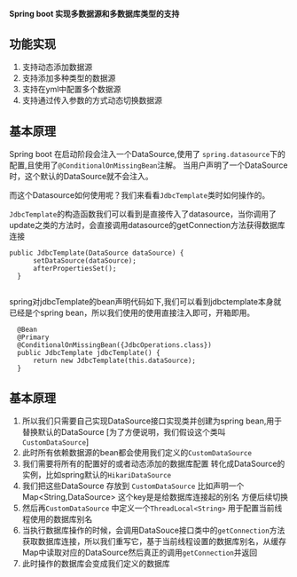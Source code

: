 #### Spring boot 实现多数据源和多数据库类型的支持

##  功能实现
  1. 支持动态添加数据源
  2. 支持添加多种类型的数据源
  3. 支持在yml中配置多个数据源
  4. 支持通过传入参数的方式动态切换数据源

## 基本原理
  Spring boot 在启动阶段会注入一个DataSource,使用了 `spring.datasource`下的配置,且使用了`@ConditionalOnMissingBean`注解。
  当用户声明了一个DataSource时，这个默认的DataSource就不会注入。

  而这个Datasource如何使用呢？我们来看看```JdbcTemplate```类时如何操作的。

`JdbcTemplate`的构造函数我们可以看到是直接传入了datasource，当你调用了update之类的方法时，会直接调用datasource的getConnection方法获得数据库连接
  ```
  public JdbcTemplate(DataSource dataSource) {
		setDataSource(dataSource);
		afterPropertiesSet();
	}
	
 ```

spring对jdbcTemplate的bean声明代码如下,我们可以看到jdbctemplate本身就已经是个spring bean，所以我们使用的使用直接注入即可，开箱即用。
  ```
    @Bean
    @Primary
    @ConditionalOnMissingBean({JdbcOperations.class})
    public JdbcTemplate jdbcTemplate() {
        return new JdbcTemplate(this.dataSource);
    }
```

## 基本原理
1. 所以我们只需要自己实现DataSource接口实现类并创建为spring bean,用于替换默认的DataSource [为了方便说明，我们假设这个类叫`CustomDataSource`]
2. 此时所有依赖数据源的bean都会使用我们定义的`CustomDataSource`
3. 我们需要将所有的配置好的或者动态添加的数据库配置 转化成DataSource的实例，比如spring默认的`HikariDataSource`
4. 我们把这些DataSource 存放到 `CustomDataSource` 比如声明一个Map<String,DataSource> 这个key是是给数据库连接起的别名 方便后续切换
5. 然后再`CustomDataSource` 中定义一个`ThreadLocal<String>` 用于配置当前线程使用的数据库别名
6. 当执行数据库操作的时候，会调用DataSouce接口类中的`getConnection`方法获取数据库连接，所以我们重写它，基于当前线程设置的数据库别名，从缓存Map中读取对应的DataSource然后真正的调用`getConnection`并返回
7. 此时操作的数据库会变成我们定义的数据库

